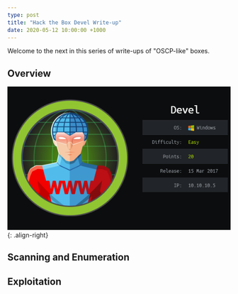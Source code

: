 ```yaml
---
type: post
title: "Hack the Box Devel Write-up"
date: 2020-05-12 10:00:00 +1000
---
```

Welcome to the next in this series of write-ups of "OSCP-like" boxes. 

## Overview

![devel information image](/assets/img/devel/devel-infocard.png){: .align-right}

## Scanning and Enumeration

## Exploitation
